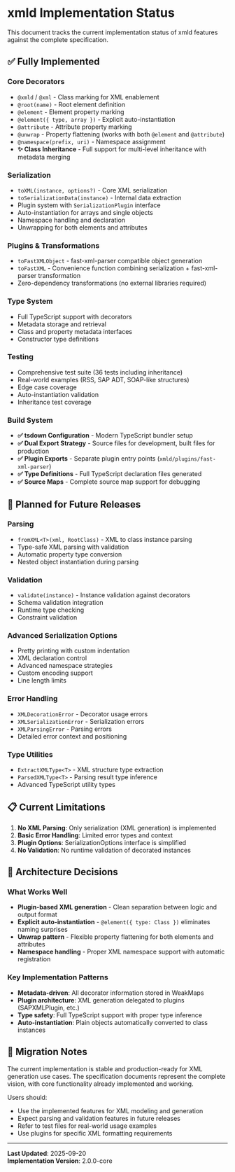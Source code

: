 # xmld Implementation Status

This document tracks the current implementation status of xmld features against the complete specification.

## ✅ Fully Implemented

### Core Decorators

- `@xmld` / `@xml` - Class marking for XML enablement
- `@root(name)` - Root element definition
- `@element` - Element property marking
- `@element({ type, array })` - Explicit auto-instantiation
- `@attribute` - Attribute property marking
- `@unwrap` - Property flattening (works with both `@element` and `@attribute`)
- `@namespace(prefix, uri)` - Namespace assignment
- **✨ Class Inheritance** - Full support for multi-level inheritance with metadata merging

### Serialization

- `toXML(instance, options?)` - Core XML serialization
- `toSerializationData(instance)` - Internal data extraction
- Plugin system with `SerializationPlugin` interface
- Auto-instantiation for arrays and single objects
- Namespace handling and declaration
- Unwrapping for both elements and attributes

### Plugins & Transformations

- `toFastXMLObject` - fast-xml-parser compatible object generation
- `toFastXML` - Convenience function combining serialization + fast-xml-parser transformation
- Zero-dependency transformations (no external libraries required)

### Type System

- Full TypeScript support with decorators
- Metadata storage and retrieval
- Class and property metadata interfaces
- Constructor type definitions

### Testing

- Comprehensive test suite (36 tests including inheritance)
- Real-world examples (RSS, SAP ADT, SOAP-like structures)
- Edge case coverage
- Auto-instantiation validation
- Inheritance test coverage

### Build System

- **✅ tsdown Configuration** - Modern TypeScript bundler setup
- **✅ Dual Export Strategy** - Source files for development, built files for production
- **✅ Plugin Exports** - Separate plugin entry points (`xmld/plugins/fast-xml-parser`)
- **✅ Type Definitions** - Full TypeScript declaration files generated
- **✅ Source Maps** - Complete source map support for debugging

## 🚧 Planned for Future Releases

### Parsing

- `fromXML<T>(xml, RootClass)` - XML to class instance parsing
- Type-safe XML parsing with validation
- Automatic property type conversion
- Nested object instantiation during parsing

### Validation

- `validate(instance)` - Instance validation against decorators
- Schema validation integration
- Runtime type checking
- Constraint validation

### Advanced Serialization Options

- Pretty printing with custom indentation
- XML declaration control
- Advanced namespace strategies
- Custom encoding support
- Line length limits

### Error Handling

- `XMLDecorationError` - Decorator usage errors
- `XMLSerializationError` - Serialization errors
- `XMLParsingError` - Parsing errors
- Detailed error context and positioning

### Type Utilities

- `ExtractXMLType<T>` - XML structure type extraction
- `ParsedXMLType<T>` - Parsing result type inference
- Advanced TypeScript utility types

## 📋 Current Limitations

1. **No XML Parsing**: Only serialization (XML generation) is implemented
2. **Basic Error Handling**: Limited error types and context
3. **Plugin Options**: SerializationOptions interface is simplified
4. **No Validation**: No runtime validation of decorated instances

## 🎯 Architecture Decisions

### What Works Well

- **Plugin-based XML generation** - Clean separation between logic and output format
- **Explicit auto-instantiation** - `@element({ type: Class })` eliminates naming surprises
- **Unwrap pattern** - Flexible property flattening for both elements and attributes
- **Namespace handling** - Proper XML namespace support with automatic registration

### Key Implementation Patterns

- **Metadata-driven**: All decorator information stored in WeakMaps
- **Plugin architecture**: XML generation delegated to plugins (SAPXMLPlugin, etc.)
- **Type safety**: Full TypeScript support with proper type inference
- **Auto-instantiation**: Plain objects automatically converted to class instances

## 🔄 Migration Notes

The current implementation is stable and production-ready for XML generation use cases. The specification documents represent the complete vision, with core functionality already implemented and working.

Users should:

- Use the implemented features for XML modeling and generation
- Expect parsing and validation features in future releases
- Refer to test files for real-world usage examples
- Use plugins for specific XML formatting requirements

---

**Last Updated**: 2025-09-20  
**Implementation Version**: 2.0.0-core
